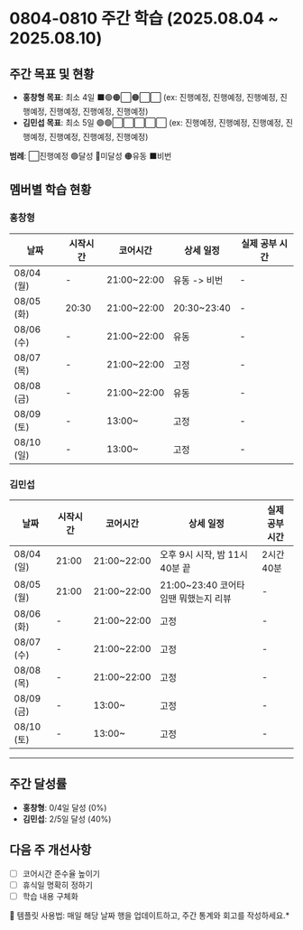 # 0804-0810 주간 학습 (2025.08.04 ~ 2025.08.10)

## 주간 목표 및 현황
- **홍창형 목표**: 최소 4일 ⬛️🟢🟠⬜🟠⬜⬜ (ex: 진행예정, 진행예정, 진행예정, 진행예정, 진행예정, 진행예정, 진행예정)
- **김민섭 목표**: 최소 5일 🟢🟢⬜⬜⬜⬜⬜ (ex: 진행예정, 진행예정, 진행예정, 진행예정, 진행예정, 진행예정, 진행예정)

**범례**: ⬜진행예정 🟢달성 🔴미달성 🟠유동 ⬛️비번 

## 멤버별 학습 현황

### 홍창형
| 날짜 | 시작시간 | 코어시간 | 상세 일정 | 실제 공부 시간 |
|------|----------|----------|-----------|----------|
| 08/04 (월) | - | 21:00~22:00 | 유동 -> 비번 |-|
| 08/05 (화) | 20:30 | 21:00~22:00 | 20:30~23:40 |-|
| 08/06 (수) | - | 21:00~22:00 | 유동 |-|
| 08/07 (목) | - | 21:00~22:00 | 고정 |-|
| 08/08 (금) | - | 21:00~22:00 | 유동 |-|
| 08/09 (토) | - |  13:00~ | 고정 |-|
| 08/10 (일) | - |  13:00~ | 고정 |-|

### 김민섭
| 날짜 | 시작시간  | 코어시간 | 상세 일정                 | 실제 공부 시간
|------|-------|----------|-----------------------|-----------|
| 08/04 (일) | 21:00 | 21:00~22:00 | 오후 9시 시작, 밤 11시 40분 끝 | 2시간 40분 |
| 08/05 (월) | 21:00 | 21:00~22:00 | 21:00~23:40 코어타임땐 뭐했는지 리뷰  |-| 2시간40분 |
| 08/06 (화) | -     | 21:00~22:00 | 고정                    |-|
| 08/07 (수) | -     | 21:00~22:00 | 고정                    |-|
| 08/08 (목) | -     | 21:00~22:00 | 고정                    |-|
| 08/09 (금) | -     |  13:00~ | 고정                    |-|
| 08/10 (토) | -     |  13:00~ | 고정                    |-|

---

## 주간 달성률
- **홍창형**: 0/4일 달성 (0%)
- **김민섭**: 2/5일 달성 (40%)

## 다음 주 개선사항
- [ ] 코어시간 준수율 높이기
- [ ] 휴식일 명확히 정하기
- [ ] 학습 내용 구체화

📝 템플릿 사용법: 매일 해당 날짜 행을 업데이트하고, 주간 통계와 회고를 작성하세요.*
